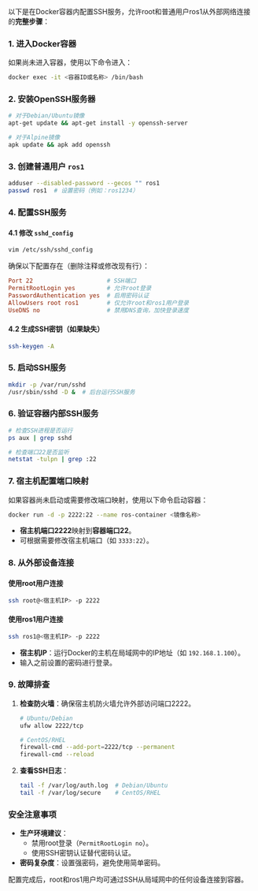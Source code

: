 以下是在Docker容器内配置SSH服务，允许root和普通用户ros1从外部网络连接的**完整步骤**：


### **1. 进入Docker容器**
如果尚未进入容器，使用以下命令进入：
```bash
docker exec -it <容器ID或名称> /bin/bash
```


### **2. 安装OpenSSH服务器**
```bash
# 对于Debian/Ubuntu镜像
apt-get update && apt-get install -y openssh-server

# 对于Alpine镜像
apk update && apk add openssh
```


### **3. 创建普通用户 `ros1`**
```bash
adduser --disabled-password --gecos "" ros1
passwd ros1  # 设置密码（例如：ros1234）
```


### **4. 配置SSH服务**
#### **4.1 修改 `sshd_config`**
```bash
vim /etc/ssh/sshd_config
```
确保以下配置存在（删除注释或修改现有行）：
```conf
Port 22                     # SSH端口
PermitRootLogin yes         # 允许root登录
PasswordAuthentication yes  # 启用密码认证
AllowUsers root ros1        # 仅允许root和ros1用户登录
UseDNS no                   # 禁用DNS查询，加快登录速度
```

#### **4.2 生成SSH密钥（如果缺失）**
```bash
ssh-keygen -A
```


### **5. 启动SSH服务**
```bash
mkdir -p /var/run/sshd
/usr/sbin/sshd -D &  # 后台运行SSH服务
```


### **6. 验证容器内部SSH服务**
```bash
# 检查SSH进程是否运行
ps aux | grep sshd

# 检查端口22是否监听
netstat -tulpn | grep :22
```


### **7. 宿主机配置端口映射**
如果容器尚未启动或需要修改端口映射，使用以下命令启动容器：
```bash
docker run -d -p 2222:22 --name ros-container <镜像名称>
```
- **宿主机端口2222**映射到**容器端口22**。
- 可根据需要修改宿主机端口（如 `3333:22`）。


### **8. 从外部设备连接**
#### **使用root用户连接**
```bash
ssh root@<宿主机IP> -p 2222
```

#### **使用ros1用户连接**
```bash
ssh ros1@<宿主机IP> -p 2222
```
- **宿主机IP**：运行Docker的主机在局域网中的IP地址（如 `192.168.1.100`）。
- 输入之前设置的密码进行登录。


### **9. 故障排查**
1. **检查防火墙**：确保宿主机防火墙允许外部访问端口2222。
   ```bash
   # Ubuntu/Debian
   ufw allow 2222/tcp

   # CentOS/RHEL
   firewall-cmd --add-port=2222/tcp --permanent
   firewall-cmd --reload
   ```

2. **查看SSH日志**：
   ```bash
   tail -f /var/log/auth.log  # Debian/Ubuntu
   tail -f /var/log/secure    # CentOS/RHEL
   ```


### **安全注意事项**
- **生产环境建议**：
  - 禁用root登录（`PermitRootLogin no`）。
  - 使用SSH密钥认证替代密码认证。
- **密码复杂度**：设置强密码，避免使用简单密码。


配置完成后，root和ros1用户均可通过SSH从局域网中的任何设备连接到容器。